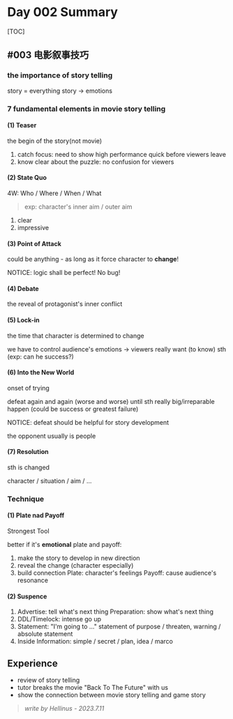 # Day 002 Summary
[TOC]
## #003 电影叙事技巧

### the importance of story telling
story = everything
story -> emotions

### 7 fundamental elements in movie story telling
#### (1) Teaser
the begin of the story(not movie)

1. catch focus: need to show high performance quick before viewers leave
2. know clear about the puzzle: no confusion for viewers

#### (2) State Quo
4W: Who / Where / When / What
> exp: character's inner aim / outer aim

1. clear
2. impressive

#### (3) Point of Attack
could be anything - as long as it force character to **change**!

NOTICE: logic shall be perfect! No bug!

#### (4) Debate
the reveal of protagonist's inner conflict

#### (5) Lock-in
the time that character is determined to change

we have to control audience's emotions -> viewers really want (to know) sth (exp: can he success?)

#### (6) Into the New World
onset of trying

defeat again and again (worse and worse) until sth really big/irreparable happen (could be success or greatest failure)

NOTICE: defeat should be helpful for story development

the opponent usually is people

#### (7) Resolution
sth is changed

character / situation / aim / ...

### Technique
#### (1) Plate nad Payoff
Strongest Tool

better if it's **emotional** plate and payoff:
1. make the story to develop in new direction
2. reveal the change (character especially)
3. build connection
    Plate: character's feelings
    Payoff: cause audience's resonance

#### (2) Suspence
1. Advertise: tell what's next thing
    Preparation: show what's next thing
2. DDL/Timelock: intense go up
3. Statement: "I'm going to ..."
    statement of purpose / threaten, warning / absolute statement
4. Inside Information:
    simple / secret / plan, idea / marco

## Experience
- review of story telling
- tutor breaks the movie "Back To The Future" with us
- show the connection between movie story telling and game story

> *write by Hellinus - 2023.7.11*
